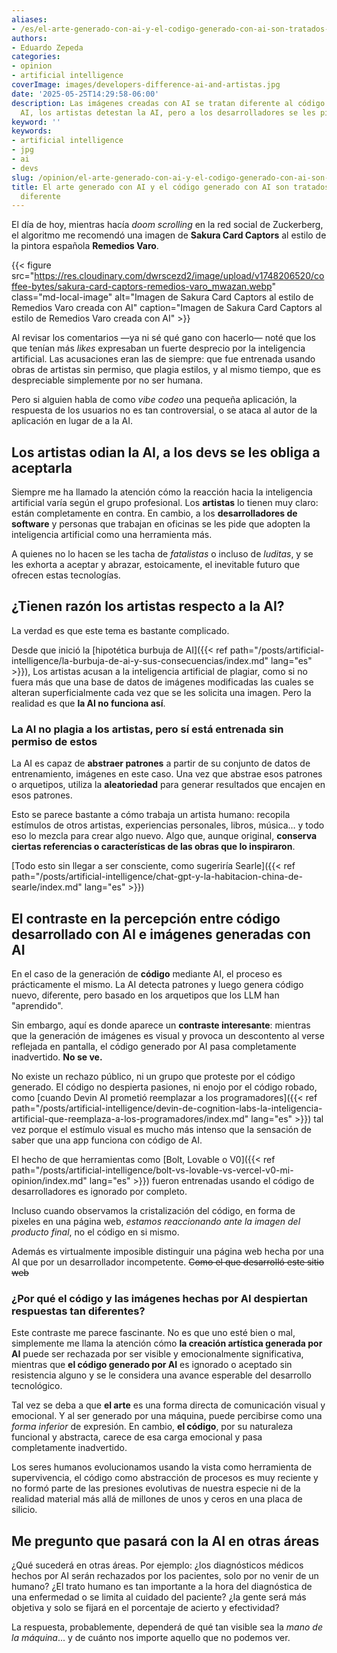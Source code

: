 ```yaml
---
aliases:
- /es/el-arte-generado-con-ai-y-el-codigo-generado-con-ai-son-tratados-de-manera-diferente/
authors:
- Eduardo Zepeda
categories:
- opinion
- artificial intelligence
coverImage: images/developers-difference-ai-and-artistas.jpg
date: '2025-05-25T14:29:58-06:00'
description: Las imágenes creadas con AI se tratan diferente al código creado con
  AI, los artistas detestan la AI, pero a los desarrolladores se les pide que la acepten
keyword: ''
keywords:
- artificial intelligence
- jpg
- ai
- devs
slug: /opinion/el-arte-generado-con-ai-y-el-codigo-generado-con-ai-son-tratados-de-manera-diferente/
title: El arte generado con AI y el código generado con AI son tratados de manera
  diferente
---
```


El día de hoy, mientras hacía *doom scrolling* en la red social de Zuckerberg, el algoritmo me recomendó una imagen de **Sakura Card Captors** al estilo de la pintora española **Remedios Varo**.

{{< figure src="https://res.cloudinary.com/dwrscezd2/image/upload/v1748206520/coffee-bytes/sakura-card-captors-remedios-varo_mwazan.webp" class="md-local-image" alt="Imagen de Sakura Card Captors al estilo de Remedios Varo creada con AI" caption="Imagen de Sakura Card Captors al estilo de Remedios Varo creada con AI" >}}

Al revisar los comentarios —ya ni sé qué gano con hacerlo— noté que los que tenían más *likes* expresaban un fuerte desprecio por la inteligencia artificial. Las acusaciones eran las de siempre: que fue entrenada usando obras de artistas sin permiso, que plagia estilos, y al mismo tiempo, que es despreciable simplemente por no ser humana.

Pero si alguien habla de como *vibe codeo* una pequeña aplicación, la respuesta de los usuarios no es tan controversial, o se ataca al autor de la aplicación en lugar de a la AI.

## Los artistas odian la AI, a los devs se les obliga a aceptarla

Siempre me ha llamado la atención cómo la reacción hacia la inteligencia artificial varía según el grupo profesional. Los **artistas** lo tienen muy claro: están completamente en contra. En cambio, a los **desarrolladores de software** y personas que trabajan en oficinas se les pide que adopten la inteligencia artificial como una herramienta más.

A quienes no lo hacen se les tacha de *fatalistas* o incluso de *luditas*, y se les exhorta a aceptar y abrazar, estoicamente, el inevitable futuro que ofrecen estas tecnologías.

## ¿Tienen razón los artistas respecto a la AI?

La verdad es que este tema es bastante complicado.

Desde que inició la [hipotética burbuja de AI]({{< ref path="/posts/artificial-intelligence/la-burbuja-de-ai-y-sus-consecuencias/index.md" lang="es" >}}), Los artistas acusan a la inteligencia artificial de plagiar, como si no fuera más que una base de datos de imágenes modificadas las cuales se alteran superficialmente cada vez que se les solicita una imagen. Pero la realidad es que **la AI no funciona así**.

### La AI no plagia a los artistas, pero sí está entrenada sin permiso de estos

La AI es capaz de **abstraer patrones** a partir de su conjunto de datos de entrenamiento, imágenes en este caso. Una vez que abstrae esos patrones o arquetipos, utiliza la **aleatoriedad** para generar resultados que encajen en esos patrones.

Esto se parece bastante a cómo trabaja un artista humano: recopila estímulos de otros artistas, experiencias personales, libros, música… y todo eso lo mezcla para crear algo nuevo. Algo que, aunque original, **conserva ciertas referencias o características de las obras que lo inspiraron**.

[Todo esto sin llegar a ser consciente, como sugeriría Searle]({{< ref path="/posts/artificial-intelligence/chat-gpt-y-la-habitacion-china-de-searle/index.md" lang="es" >}})

## El contraste en la percepción entre código desarrollado con AI e imágenes generadas con AI

En el caso de la generación de **código** mediante AI, el proceso es prácticamente el mismo. La AI detecta patrones y luego genera código nuevo, diferente, pero basado en los arquetipos que los LLM han "aprendido".

Sin embargo, aquí es donde aparece un **contraste interesante**: mientras que la generación de imágenes es visual y provoca un descontento al verse reflejada en pantalla, el código generado por AI pasa completamente inadvertido. **No se ve.**

No existe un rechazo público, ni un grupo que proteste por el código generado. El código no despierta pasiones, ni enojo por el código robado, como [cuando Devin AI prometió reemplazar a los programadores]({{< ref path="/posts/artificial-intelligence/devin-de-cognition-labs-la-inteligencia-artificial-que-reemplaza-a-los-programadores/index.md" lang="es" >}}) tal vez porque el estímulo visual es mucho más intenso que la sensación de saber que una app funciona con código de AI.

El hecho de que herramientas como [Bolt, Lovable o V0]({{< ref path="/posts/artificial-intelligence/bolt-vs-lovable-vs-vercel-v0-mi-opinion/index.md" lang="es" >}}) fueron entrenadas usando el código de desarrolladores es ignorado por completo.

Incluso cuando observamos la cristalización del código, en forma de pixeles en una página web, *estamos reaccionando ante la imagen del producto final*, no el código en si mismo.

Además es virtualmente imposible distinguir una página web hecha por una AI que por un desarrollador incompetente. ~~Como el que desarrolló este sitio web~~

### ¿Por qué el código y las imágenes hechas por AI despiertan respuestas tan diferentes?

Este contraste me parece fascinante. No es que uno esté bien o mal, simplemente me llama la atención cómo **la creación artística generada por AI** puede ser rechazada por ser visible y emocionalmente significativa, mientras que **el código generado por AI** es ignorado o aceptado sin resistencia alguno y se le considera una avance esperable del desarrollo tecnológico.

Tal vez se deba a que **el arte** es una forma directa de comunicación visual y emocional. Y al ser generado por una máquina, puede percibirse como una *forma inferior* de expresión. En cambio, **el código**, por su naturaleza funcional y abstracta, carece de esa carga emocional y pasa completamente inadvertido.

Los seres humanos evolucionamos usando la vista como herramienta de supervivencia, el código como abstracción de procesos es muy reciente y no formó parte de las presiones evolutivas de nuestra especie ni de la realidad material más allá de millones de unos y ceros en una placa de silicio.

## Me pregunto que pasará con la AI en otras áreas

¿Qué sucederá en otras áreas. Por ejemplo: ¿los diagnósticos médicos hechos por AI serán rechazados por los pacientes, solo por no venir de un humano? ¿El trato humano es tan importante a la hora del diagnóstica de una enfermedad o se limita al cuidado del paciente? ¿la gente será más objetiva y solo se fijará en el porcentaje de acierto y efectividad?

La respuesta, probablemente, dependerá de qué tan visible sea la *mano de la máquina*... y de cuánto nos importe aquello que no podemos ver.